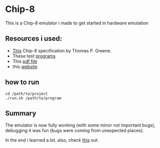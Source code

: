 # Chip-8
This is a Chip-8 emulator i made to get started in hardware emulation

## Resources i used:
- [This](https://web.archive.org/web/20240303153853/http://devernay.free.fr/hacks/chip8/C8TECH10.HTM) Chip-8 specification by Thomas P. Greene.
- These test [programs](https://github.com/Timendus/chip8-test-suite)
- This [pdf file](http://www.cs.columbia.edu/~sedwards/classes/2016/4840-spring/designs/Chip8.pdf)
- this [website](https://johnearnest.github.io/chip8Archive/)

## how to run
```
cd /path/to/project
./run.sh /path/to/program
```

## Summary
The emulator is now fully working (with some minor not important bugs), 
debugging it was fun (bugs were coming from unexpected places).

In the end i learned a lot. also, check [this](https://github.com/Cherifi-Houdaifa/NESemu) out. 
